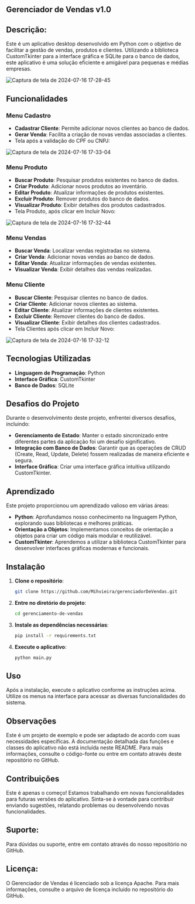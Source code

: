 ## Gerenciador de Vendas v1.0

## Descrição:

Este é um aplicativo desktop desenvolvido em Python com o objetivo de facilitar a gestão de vendas, produtos e clientes. Utilizando a biblioteca CustomTkinter para a interface gráfica e SQLite para o banco de dados, este aplicativo é uma solução eficiente e amigável para pequenas e médias empresas.

![Captura de tela de 2024-07-16 17-28-45](https://github.com/user-attachments/assets/c3611828-b4d3-42f6-9def-d8fc30486530)

## Funcionalidades

### Menu Cadastro
- **Cadastrar Cliente**: Permite adicionar novos clientes ao banco de dados.
- **Gerar Venda**: Facilita a criação de novas vendas associadas a clientes.
- Tela após a validação do CPF ou CNPJ:

![Captura de tela de 2024-07-16 17-33-04](https://github.com/user-attachments/assets/99273faa-f839-4391-aa9f-b57b8af9bdff)

### Menu Produto
- **Buscar Produto**: Pesquisar produtos existentes no banco de dados.
- **Criar Produto**: Adicionar novos produtos ao inventário.
- **Editar Produto**: Atualizar informações de produtos existentes.
- **Excluir Produto**: Remover produtos do banco de dados.
- **Visualizar Produto**: Exibir detalhes dos produtos cadastrados.
- Tela Produto, após clicar em Incluir Novo:

![Captura de tela de 2024-07-16 17-32-44](https://github.com/user-attachments/assets/3f4bb2a4-b0fd-419a-9351-922ad5d81468)

### Menu Vendas
- **Buscar Venda**: Localizar vendas registradas no sistema.
- **Criar Venda**: Adicionar novas vendas ao banco de dados.
- **Editar Venda**: Atualizar informações de vendas existentes.
- **Visualizar Venda**: Exibir detalhes das vendas realizadas.

### Menu Cliente
- **Buscar Cliente**: Pesquisar clientes no banco de dados.
- **Criar Cliente**: Adicionar novos clientes ao sistema.
- **Editar Cliente**: Atualizar informações de clientes existentes.
- **Excluir Cliente**: Remover clientes do banco de dados.
- **Visualizar Cliente**: Exibir detalhes dos clientes cadastrados.
- Tela Clientes após clicar em Incluir Novo:

![Captura de tela de 2024-07-16 17-32-12](https://github.com/user-attachments/assets/8c8bb3e8-b77f-4ab1-85fe-3a69e3ee9240)

## Tecnologias Utilizadas
- **Linguagem de Programação**: Python
- **Interface Gráfica**: CustomTkinter
- **Banco de Dados**: SQLite

## Desafios do Projeto

Durante o desenvolvimento deste projeto, enfrentei diversos desafios, incluindo:

- **Gerenciamento de Estado**: Manter o estado sincronizado entre diferentes partes da aplicação foi um desafio significativo.
- **Integração com Banco de Dados**: Garantir que as operações de CRUD (Create, Read, Update, Delete) fossem realizadas de maneira eficiente e segura.
- **Interface Gráfica**: Criar uma interface gráfica intuitiva utilizando CustomTkinter.

## Aprendizado

Este projeto proporcionou um aprendizado valioso em várias áreas:

- **Python**: Aprofundamos nosso conhecimento na linguagem Python, explorando suas bibliotecas e melhores práticas.
- **Orientação a Objetos**: Implementamos conceitos de orientação a objetos para criar um código mais modular e reutilizável.
- **CustomTkinter**: Aprendemos a utilizar a biblioteca CustomTkinter para desenvolver interfaces gráficas modernas e funcionais.

## Instalação

1. **Clone o repositório**:
    ```sh
    git clone https://github.com/Mihvieira/gerenciadorDeVendas.git
    ```

2. **Entre no diretório do projeto**:
    ```sh
    cd gerenciamento-de-vendas
    ```

3. **Instale as dependências necessárias**:
    ```sh
    pip install -r requirements.txt
    ```

4. **Execute o aplicativo**:
    ```sh
    python main.py
    ```
## Uso

Após a instalação, execute o aplicativo conforme as instruções acima. Utilize os menus na interface para acessar as diversas funcionalidades do sistema.

## Observações

Este é um projeto de exemplo e pode ser adaptado de acordo com suas necessidades específicas.
A documentação detalhada das funções e classes do aplicativo não está incluída neste README.
Para mais informações, consulte o código-fonte ou entre em contato através deste repositório no GitHub.

## Contribuições

Este é apenas o começo! Estamos trabalhando em novas funcionalidades para futuras versões do aplicativo. Sinta-se à vontade para contribuir enviando sugestões, relatando problemas ou desenvolvendo novas funcionalidades.

## Suporte:

Para dúvidas ou suporte, entre em contato através do nosso repositório no GitHub.

## Licença:

O Gerenciador de Vendas é licenciado sob a licença Apache. Para mais informações, consulte o arquivo de licença incluído no repositório do GitHub.
